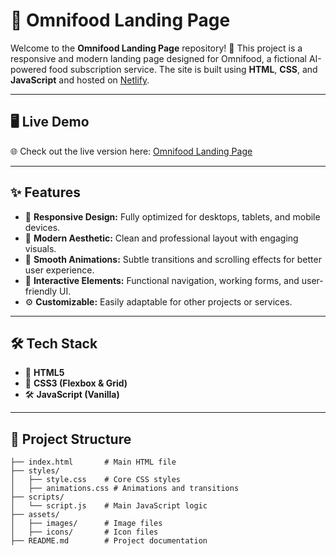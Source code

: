 # 🍱 Omnifood Landing Page

Welcome to the **Omnifood Landing Page** repository! 🌟 This project is a responsive and modern landing page designed for Omnifood, a fictional AI-powered food subscription service. The site is built using **HTML**, **CSS**, and **JavaScript** and hosted on [Netlify](https://omnifood20.netlify.app/).

---

## 🖥️ Live Demo

🌐 Check out the live version here: [Omnifood Landing Page](https://omnifood20.netlify.app/)

---

## ✨ Features

- 📱 **Responsive Design:** Fully optimized for desktops, tablets, and mobile devices.
- 🎨 **Modern Aesthetic:** Clean and professional layout with engaging visuals.
- 🌈 **Smooth Animations:** Subtle transitions and scrolling effects for better user experience.
- 🔧 **Interactive Elements:** Functional navigation, working forms, and user-friendly UI.
- ⚙️ **Customizable:** Easily adaptable for other projects or services.

---

## 🛠️ Tech Stack

- 🧱 **HTML5**
- 🎨 **CSS3 (Flexbox & Grid)**
- 🛠️ **JavaScript (Vanilla)**

---

## 📂 Project Structure

```plaintext
├── index.html       # Main HTML file
├── styles/
│   ├── style.css    # Core CSS styles
│   ├── animations.css # Animations and transitions
├── scripts/
│   └── script.js    # Main JavaScript logic
├── assets/
│   ├── images/      # Image files
│   ├── icons/       # Icon files
├── README.md        # Project documentation
